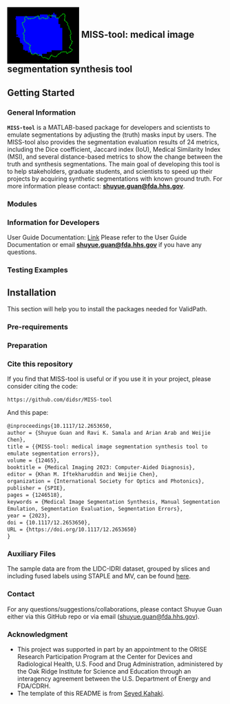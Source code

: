 <h2><img align="center" src="img/fp_img.png"> MISS-tool: medical image segmentation synthesis tool</h2>

## Getting Started

### General Information
**`MISS-tool`** is a MATLAB-based package for developers and scientists to emulate segmentations by adjusting the (truth) masks input by users. The MISS-tool also provides the segmentation evaluation results of 24 metrics, including the Dice coefficient, Jaccard index (IoU), Medical Similarity Index (MSI), and several distance-based metrics to show the change between the truth and synthesis segmentations. The main goal of developing this tool is to help stakeholders, graduate students, and scientists to speed up their projects by acquiring synthetic segmentations with known ground truth. For more information please contact: **[shuyue.guan@fda.hhs.gov](mailto:shuyue.guan@fda.hhs.gov)**.

### Modules


### Information for Developers
User Guide Documentation: [Link](https://htmlpreview.github.io/?https://github.com/DIDSR/MISS-tool/blob/main/User%20Guide.htm)
Please refer to the User Guide Documentation or email  **[shuyue.guan@fda.hhs.gov](mailto:shuyue.guan@fda.hhs.gov)** if you have any questions.

### Testing Examples


## Installation
This section will help you to install the packages needed for ValidPath.


### Pre-requirements


### Preparation


### Cite this repository

If you find that MISS-tool is useful or if you use it in your project, please consider citing the code:

```
https://github.com/didsr/MISS-tool
```

And this pape:
```
@inproceedings{10.1117/12.2653650,
author = {Shuyue Guan and Ravi K. Samala and Arian Arab and Weijie Chen},
title = {{MISS-tool: medical image segmentation synthesis tool to emulate segmentation errors}},
volume = {12465},
booktitle = {Medical Imaging 2023: Computer-Aided Diagnosis},
editor = {Khan M. Iftekharuddin and Weijie Chen},
organization = {International Society for Optics and Photonics},
publisher = {SPIE},
pages = {1246518},
keywords = {Medical Image Segmentation Synthesis, Manual Segmentation Emulation, Segmentation Evaluation, Segmentation Errors},
year = {2023},
doi = {10.1117/12.2653650},
URL = {https://doi.org/10.1117/12.2653650}
}
```

### Auxiliary Files

The sample data are from the LIDC-IDRI dataset, grouped by slices and including fused labels using STAPLE and MV, can be found [here](https://www.kaggle.com/datasets/shuyueg/lidc-idri-byslices).

### Contact
For any questions/suggestions/collaborations, please contact Shuyue Guan either via this GitHub repo or via email (shuyue.guan@fda.hhs.gov).

### Acknowledgment 
* This project was supported in part by an appointment to the ORISE Research Participation Program at the Center for Devices and Radiological Health, U.S. Food and Drug Administration, administered by the Oak Ridge Institute for Science and Education through an interagency agreement between the U.S. Department of Energy and FDA/CDRH.
* The template of this README is from [Seyed Kahaki](https://github.com/mousavikahaki).
